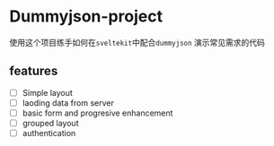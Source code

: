 # Dummyjson-project

使用这个项目练手如何在`sveltekit`中配合`dummyjson` 演示常见需求的代码

## features

- [ ] Simple layout
- [ ] laoding data from server
- [ ] basic form and progresive enhancement
- [ ] grouped layout
- [ ] authentication
